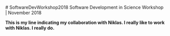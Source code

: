 ﻿﻿﻿# SoftwareDevWorkshop2018Software Development in Science Workshop | November 2018**This is my line indicating my collaboration with Niklas. I really like to work with Niklas. I really do.**